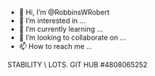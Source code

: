 - 👋 Hi, I’m @RobbinsWRobert
- 👀 I’m interested in ...
- 🌱 I’m currently learning ...
- 💞️ I’m looking to collaborate on ...
- 📫 How to reach me ...

<!---
RobbinsWRobert/RobbinsWRobert is a ✨ special ✨ repository because its `README.md` (this file) appears on your GitHub profile.
You can click the Preview link to take a look at your changes.
--->
STABILITY  \  LOTS.  GIT HUB #4808065252

